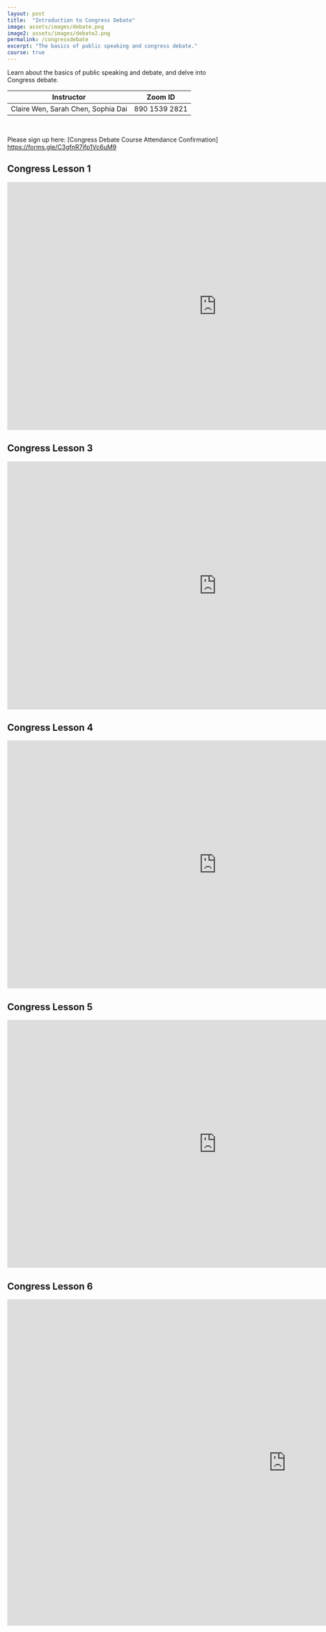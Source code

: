 ```yaml
---
layout: post
title:  "Introduction to Congress Debate"
image: assets/images/debate.png
image2: assets/images/debate2.png
permalink: /congressdebate
excerpt: "The basics of public speaking and congress debate."
course: true
---
```


Learn about the basics of public speaking and debate, and delve into Congress debate.


<table class="styled-table">
    <thead>
        <tr>
            <th>Instructor</th>
            <th>Zoom ID</th>
        </tr>
    </thead>
    <tbody>
        <tr>
            <td> Claire Wen, Sarah Chen, Sophia Dai </td>
            <td>890 1539 2821</td>
        </tr>
    </tbody>
</table>

<br/>


Please sign up here: [Congress Debate Course Attendance Confirmation] https://forms.gle/C3gfnR7ifp1Vc6uM9

## Congress Lesson 1
<iframe src="https://docs.google.com/presentation/d/e/2PACX-1vQUb5rDIgC_CG7cR2JNivRq5T6MT0lW6WclBbTgWBQep_3be05q8qNgCSwAaHHothqrBvEhmk0jhjMC/embed?start=true&loop=true&delayms=3000" frameborder="0" width="960" height="569" allowfullscreen="true" mozallowfullscreen="true" webkitallowfullscreen="true"></iframe>



## Congress Lesson 3
<iframe src="https://docs.google.com/presentation/d/e/2PACX-1vQL6GfGq5p5SnrUfv4xtJ5Udq-aqRN2q_YCpTHQWs7762GVobVXeT5rOj1pCgsmNJPXdLCYyBryEPxW/embed?start=true&loop=true&delayms=3000" frameborder="0" width="960" height="569" allowfullscreen="true" mozallowfullscreen="true" webkitallowfullscreen="true"></iframe>

## Congress Lesson 4

<iframe src="https://docs.google.com/presentation/d/e/2PACX-1vSBsrWrD6skhNVTMklqAF-iPwtGvdRLnnYTg1SFfl8IgBvDg50vsMUoqd4qoIVofy9vAL7qBSaY6RpB/embed?start=true&loop=true&delayms=3000" frameborder="0" width="960" height="569" allowfullscreen="true" mozallowfullscreen="true" webkitallowfullscreen="true"></iframe>

## Congress Lesson 5
<iframe src="https://docs.google.com/presentation/d/e/2PACX-1vQuRlsL7nzUWiCw2PgHaphbsINenio6ovSfXWemoZro5_jIQz0liwm03Zfk76rMn2WKRIxpm7zb2vwz/embed?start=true&loop=true&delayms=3000" frameborder="0" width="960" height="569" allowfullscreen="true" mozallowfullscreen="true" webkitallowfullscreen="true"></iframe>

## Congress Lesson 6

<iframe src="https://docs.google.com/presentation/d/e/2PACX-1vSE_Swgtb50WDPnQ9DfQ_3vak8jUjQ5Smq0uNuJXrg_xNcXSrMM6PB-qzozWgz0ssNU-GA4xr6-gEUU/embed?start=true&loop=true&delayms=3000" frameborder="0" width="1280" height="749" allowfullscreen="true" mozallowfullscreen="true" webkitallowfullscreen="true"></iframe>
